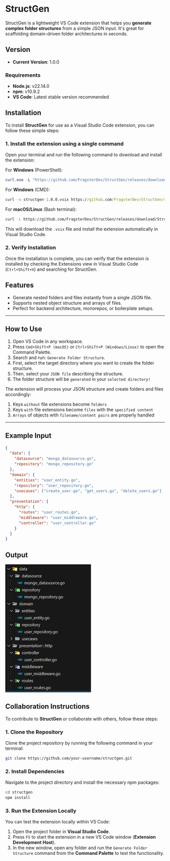# StructGen

StructGen is a lightweight VS Code extension that helps you **generate complex folder structures** from a simple JSON input. It's great for scaffolding domain-driven folder architectures in seconds.

## Version

- **Current Version**: 1.0.0

### Requirements

- **Node.js**: v22.14.0  
- **npm**: v10.9.2  
- **VS Code**: Latest stable version recommended


## Installation

To install **StructGen** for use as a Visual Studio Code extension, you can follow these simple steps:

### 1. Install the extension using a single command

Open your terminal and run the following command to download and install the extension:

For **Windows** (PowerShell):

```powershell
curl.exe -L "https://github.com/FragsterDev/StructGen/releases/download/StructGen/structgen-1.0.0.vsix" -o "structgen-1.0.0.vsix" code --install-extension structgen-1.0.0.vsix
```

For **Windows** (CMD):
```cmd
curl -o structgen-1.0.0.vsix https://github.com/FragsterDev/StructGen/releases/download/StructGen/structgen-1.0.0.vsix && code --install-extension structgen-1.0.0.vsix
```

For **macOS/Linux** (Bash terminal):
```bash
curl -L https://github.com/FragsterDev/StructGen/releases/download/StructGen/structgen-1.0.0.vsix -o structgen-1.0.0.vsix && code --install-extension structgen-1.0.0.vsix
```

This will download the `.vsix` file and install the extension automatically in Visual Studio Code.

### 2. Verify Installation

Once the installation is complete, you can verify that the extension is installed by checking the Extensions view in Visual Studio Code (`Ctrl+Shift+X`) and searching for StructGen.

## Features

- Generate nested folders and files instantly from a single JSON file.
- Supports nested object structure and arrays of files.
- Perfect for backend architecture, monorepos, or boilerplate setups.

---

## How to Use

1. Open VS Code in any workspace.
2. Press `Cmd+Shift+P (macOS)` or `Ctrl+Shift+P (Windows/Linux)` to open the Command Palette.
3. Search and run: `Generate Folder Structure`.
4. First, select the target directory where you want to create the folder structure.
5. Then, select your `JSON file` describing the structure.
6. The folder structure will be `generated` in your `selected directory!`

The extension will process your JSON structure and create folders and files accordingly:

1. Keys `without` file extensions become `folders`
2. Keys `with` file extensions become `files` with the `specified content`
3. `Arrays` of objects with `filename/content pairs` are properly handled

---

## Example Input

```json
{
  "data": {
    "datasource": "mongo_datasource.go",
    "repository": "mongo_repository.go"
  },
  "domain": {
    "entities": "user_entity.go",
    "repository": "user_repository.go",
    "usecases": ["create_user.go", "get_users.go", "delete_users.go"]
  },
  "presentation": {
    "http": {
      "routes": "user_routes.go",
      "middleware": "user_middleware.go",
      "controller": "user_controller.go"
    }
  }
}
```


## Output

![Output Image](example/output-example.png)


## Collaboration Instructions

To contribute to **StructGen** or collaborate with others, follow these steps:

### 1. Clone the Repository

Clone the project repository by running the following command in your terminal:

```bash
git clone https://github.com/your-username/structgen.git
```

### 2. Install Dependencies

Navigate to the project directory and install the necessary npm packages:

```bash
cd structgen
npm install
```

### 3. Run the Extension Locally

You can test the extension locally within VS Code:

1. Open the project folder in **Visual Studio Code**.
2. Press `F5` to start the extension in a new VS Code window (**Extension Development Host**).
3. In the new window, open any folder and run the `Generate Folder Structure` command from the **Command Palette** to test the functionality.
